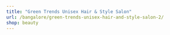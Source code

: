 ```yaml
---
title: "Green Trends Unisex Hair & Style Salon"
url: /bangalore/green-trends-unisex-hair-and-style-salon-2/
shop: beauty
---
```

